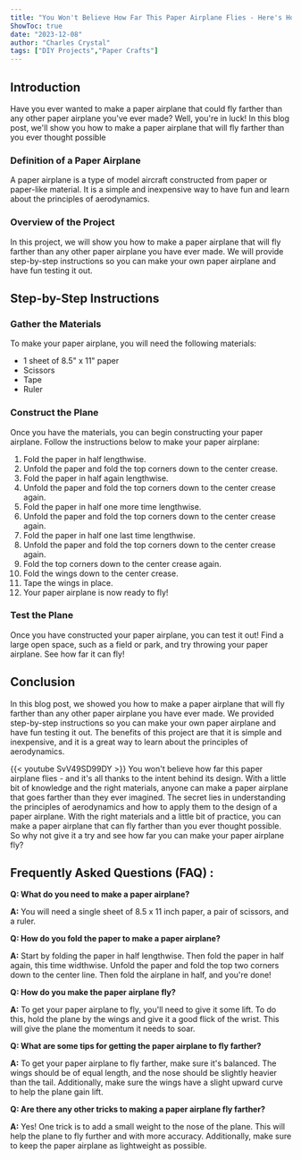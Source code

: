 ```yaml
---
title: "You Won't Believe How Far This Paper Airplane Flies - Here's How to Make It Happen!"
ShowToc: true 
date: "2023-12-08"
author: "Charles Crystal" 
tags: ["DIY Projects","Paper Crafts"]
---
```

## Introduction

Have you ever wanted to make a paper airplane that could fly farther than any other paper airplane you've ever made? Well, you're in luck! In this blog post, we'll show you how to make a paper airplane that will fly farther than you ever thought possible 

### Definition of a Paper Airplane

A paper airplane is a type of model aircraft constructed from paper or paper-like material. It is a simple and inexpensive way to have fun and learn about the principles of aerodynamics.

### Overview of the Project

In this project, we will show you how to make a paper airplane that will fly farther than any other paper airplane you have ever made. We will provide step-by-step instructions so you can make your own paper airplane and have fun testing it out.

## Step-by-Step Instructions

### Gather the Materials

To make your paper airplane, you will need the following materials:

- 1 sheet of 8.5" x 11" paper
- Scissors
- Tape
- Ruler

### Construct the Plane

Once you have the materials, you can begin constructing your paper airplane. Follow the instructions below to make your paper airplane:

1. Fold the paper in half lengthwise.
2. Unfold the paper and fold the top corners down to the center crease.
3. Fold the paper in half again lengthwise.
4. Unfold the paper and fold the top corners down to the center crease again.
5. Fold the paper in half one more time lengthwise.
6. Unfold the paper and fold the top corners down to the center crease again.
7. Fold the paper in half one last time lengthwise.
8. Unfold the paper and fold the top corners down to the center crease again.
9. Fold the top corners down to the center crease again.
10. Fold the wings down to the center crease.
11. Tape the wings in place.
12. Your paper airplane is now ready to fly!

### Test the Plane

Once you have constructed your paper airplane, you can test it out! Find a large open space, such as a field or park, and try throwing your paper airplane. See how far it can fly!

## Conclusion

In this blog post, we showed you how to make a paper airplane that will fly farther than any other paper airplane you have ever made. We provided step-by-step instructions so you can make your own paper airplane and have fun testing it out. The benefits of this project are that it is simple and inexpensive, and it is a great way to learn about the principles of aerodynamics.

{{< youtube SvV49SD99DY >}} 
You won't believe how far this paper airplane flies - and it's all thanks to the intent behind its design. With a little bit of knowledge and the right materials, anyone can make a paper airplane that goes farther than they ever imagined. The secret lies in understanding the principles of aerodynamics and how to apply them to the design of a paper airplane. With the right materials and a little bit of practice, you can make a paper airplane that can fly farther than you ever thought possible. So why not give it a try and see how far you can make your paper airplane fly?

## Frequently Asked Questions (FAQ) :
**Q: What do you need to make a paper airplane?**

**A:** You will need a single sheet of 8.5 x 11 inch paper, a pair of scissors, and a ruler.

**Q: How do you fold the paper to make a paper airplane?**

**A:** Start by folding the paper in half lengthwise. Then fold the paper in half again, this time widthwise. Unfold the paper and fold the top two corners down to the center line. Then fold the airplane in half, and you're done!

**Q: How do you make the paper airplane fly?**

**A:** To get your paper airplane to fly, you'll need to give it some lift. To do this, hold the plane by the wings and give it a good flick of the wrist. This will give the plane the momentum it needs to soar.

**Q: What are some tips for getting the paper airplane to fly farther?**

**A:** To get your paper airplane to fly farther, make sure it's balanced. The wings should be of equal length, and the nose should be slightly heavier than the tail. Additionally, make sure the wings have a slight upward curve to help the plane gain lift.

**Q: Are there any other tricks to making a paper airplane fly farther?**

**A:** Yes! One trick is to add a small weight to the nose of the plane. This will help the plane to fly further and with more accuracy. Additionally, make sure to keep the paper airplane as lightweight as possible.



